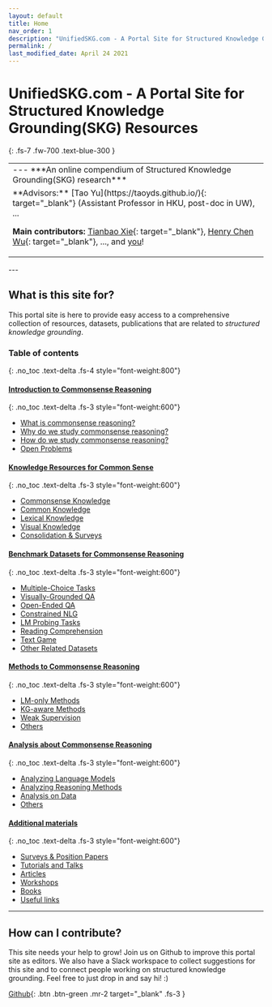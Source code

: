 ```yaml
---
layout: default
title: Home
nav_order: 1
description: "UnifiedSKG.com - A Portal Site for Structured Knowledge Grounding(SKG) Resources"
permalink: /
last_modified_date: April 24 2021
---
```


# UnifiedSKG.com - A Portal Site for Structured Knowledge Grounding(SKG) Resources
{: .fs-7 .fw-700 .text-blue-300 }

<table>
<tr><td markdown="block" class="fs-4">
--- ***An online compendium of Structured Knowledge Grounding(SKG) research***
</td></tr>
<tr><td markdown="block" class="fs-4">
**Advisors:** [Tao Yu](https://taoyds.github.io/){: target="_blank"} (Assistant Professor in HKU, post-doc in UW),  ...

**Main contributors:** [Tianbao Xie](https://tianbaoxie.com){: target="_blank"}, [Henry Chen Wu](https://scholar.google.com/citations?hl=zh-CN&user=WFKit_4AAAAJ){: target="_blank"}, ..., and [you](#how-can-i-contribute)!

</td></tr>

</table>
---

## What is this site for?
This portal site is here to provide easy access to a comprehensive collection of resources, datasets, publications that are related to *structured knowledge grounding*. 


### Table of contents
{: .no_toc .text-delta .fs-4 style="font-weight:800"}

#### [Introduction to Commonsense Reasoning](/intro)
{: .no_toc .text-delta .fs-3 style="font-weight:600"}
<ul id="markdown-toc"> <li><a href="/intro#what-is-commonsense-reasoning" id="markdown-toc-what-is-commonsense-reasoning">What is commonsense reasoning?</a></li> <li><a href="/intro#why-do-we-study-commonsense-reasoning" id="markdown-toc-why-do-we-study-commonsense-reasoning">Why do we study commonsense reasoning?</a></li> <li><a href="/intro#how-do-we-study-commonsense-reasoning" id="markdown-toc-how-do-we-study-commonsense-reasoning">How do we study commonsense reasoning?</a></li> <li><a href="/intro#open-problems" id="markdown-toc-open-problems">Open Problems</a></li> </ul>

#### [Knowledge Resources for Common Sense](/resources)
{: .no_toc .text-delta .fs-3 style="font-weight:600"}
<ul id="markdown-toc"> <li><a href="/resources#commonsense-knowledge" id="markdown-toc-commonsense-knowledge">Commonsense Knowledge</a></li> <li><a href="/resources#common-knowledge" id="markdown-toc-common-knowledge">Common Knowledge</a></li> <li><a href="/resources#lexical-knowledge" id="markdown-toc-lexical-knowledge">Lexical Knowledge</a></li> <li><a href="/resources#visual-knowledge" id="markdown-toc-visual-knowledge">Visual Knowledge</a></li> <li><a href="/resources#consolidation--surveys" id="markdown-toc-consolidation--surveys">Consolidation &amp; Surveys</a></li> </ul>

#### [Benchmark Datasets for Commonsense Reasoning](/datasets)
{: .no_toc .text-delta .fs-3 style="font-weight:600"}
<ul id="markdown-toc"> <li><a href="/datasets#multiple-choice-tasks" id="markdown-toc-multiple-choice-tasks">Multiple-Choice Tasks</a></li> <li><a href="/datasets#visually-grounded-qa" id="markdown-toc-visually-grounded-qa">Visually-Grounded QA</a></li> <li><a href="/datasets#open-ended-qa" id="markdown-toc-open-ended-qa">Open-Ended QA</a></li> <li><a href="/datasets#constrained-nlg" id="markdown-toc-constrained-nlg">Constrained NLG</a></li> <li><a href="/datasets#lm-probing-tasks" id="markdown-toc-lm-probing-tasks">LM Probing Tasks</a></li> <li><a href="/datasets#reading-comprehension" id="markdown-toc-reading-comprehension">Reading Comprehension</a></li> <li><a href="/datasets#text-game" id="markdown-toc-text-game">Text Game</a></li> <li><a href="/datasets#other-related-datasets" id="markdown-toc-other-related-datasets">Other Related Datasets</a></li> </ul>



#### [Methods to Commonsense Reasoning](/methods)
{: .no_toc .text-delta .fs-3 style="font-weight:600"}
<ul id="markdown-toc"> <li><a href="/methods#lm-only-methods" id="markdown-toc-lm-only-methods">LM-only Methods</a></li> <li><a href="/methods#kg-aware-methods" id="markdown-toc-kg-aware-methods">KG-aware Methods</a></li> <li><a href="/methods#weak-supervision" id="markdown-toc-weak-supervision">Weak Supervision</a></li> <li><a href="/methods#others" id="markdown-toc-others">Others</a></li> </ul>

#### [Analysis about Commonsense Reasoning](/analysis)
{: .no_toc .text-delta .fs-3 style="font-weight:600"}
<ul id="markdown-toc"> <li><a href="/analysis#analyzing-language-models" id="markdown-toc-analyzing-language-models">Analyzing Language Models</a></li> <li><a href="/analysis#analyzing-reasoning-methods" id="markdown-toc-analyzing-reasoning-methods">Analyzing Reasoning Methods</a></li> <li><a href="/analysis#analysis-on-data" id="markdown-toc-analysis-on-data">Analysis on Data</a></li> <li><a href="/analysis#others" id="markdown-toc-others">Others</a></li> </ul>

#### [Additional materials](/misc)
{: .no_toc .text-delta .fs-3 style="font-weight:600"}
<ul id="markdown-toc"> <li><a href="/misc#surveys--position-papers" id="markdown-toc-surveys--position-papers">Surveys &amp; Position Papers</a></li> <li><a href="/misc#tutorials-and-talks" id="markdown-toc-tutorials-and-talks">Tutorials and Talks</a></li> <li><a href="/misc#articles" id="markdown-toc-articles">Articles</a></li> <li><a href="/misc#workshops" id="markdown-toc-workshops">Workshops</a></li> <li><a href="/misc#books" id="markdown-toc-books">Books</a></li> <li><a href="/misc#useful-links" id="markdown-toc-useful-links">Useful links</a></li> </ul>

---

## How can I contribute?
This site needs your help to grow! 
Join us on Github to improve this portal site as editors. We also have a Slack workspace to collect suggestions for this site and to connect people working on structured knowledge grounding. Feel free to just drop in and say hi! :)

[Github](hhttps://github.com/HKUNLP/UnifiedSKGsite){: .btn .btn-green .mr-2 target="_blank" .fs-3 }

 

<!-- **Cited as**
```bib
@article{to_be_added
``` --> 
<!-- used for generating the html -->